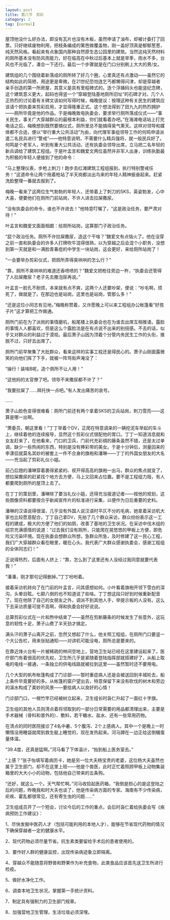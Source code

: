 ```yaml
---
layout: post
title: 第八节　剪彩
category: 2
tag: [normal]
---
```


屋顶他没什么好办法，即没有瓦片也没有木板，虽然申请了油布，却被计委打了回票。只好继续废物利用，把枝条编成的篱笆做覆盖物，刚一盖好顶真是郁郁葱葱，纯天然风格。看起来有点象国内那种自然原生态公园里的建筑。当然这纯天然材料的厕所基本没有防风雨能力，好在临高在中秋过后基本上就是旱季，雨水不多，台风也不光临了，凑合一下还行。最后一个步骤就是在门口分别刷上大大的男/女。

建筑组的几个围绕着新落成的厕所转了好几个圈，心里真还有点激动――虽然它的结构如此的简陋，用途更是卑微，在21世纪恐怕连乞丐都懒得问津，却是穿越者亲手创造的第一所房屋，其意义是具有里程碑式的。连个浮捅码头也能竖纪念碑，这个建筑意义更大，起码也得竖一个“穿越登陆基地厕所旧址”的石碑才对。几个人正热烈的讨论着有关碑文该如何写得时候，梅晚提议：按理这种有关民生的建筑应该请个把执委来剪彩启用，才显得隆重正式。这个想法得到了田九九的热烈拥护――厕所毕竟是他的作品。于是梅晚致电执委会，要求举行厕所落成仪式――“事关民生，事关广大穿越群众的最根本利益，你们就看着办吧。”在海滩电话站上打完电话之后，梅晚想到既然要搞仪式，厕所里总不能搞得臭气熏天。这样对领导和媒体都不合适，便以“举行重大公共活动”为由，向代理军事组领导工作的何鸣申请派遣二名民兵进行“警戒”――他特意说明，不需要什么精兵强将，就一般民兵好了。何鸣是个老军人，听到有重大公共活动，还有执委会领导出席，立马把二名年轻的新兵调给了建筑工程组。于是叶孟言和魏爱文两位虽然并非军人出身，训练执勤最为积极的年轻人便接到了他的命令：

“马上整理仪表，步枪上刺刀！跑步去红滩建筑工程组报到，执行特别警戒任务！”这道命令让两个拖着枪站了半天岗都淡出鸟来的年轻人精神振奋起来。赶紧洗脸整理一番就去报到了。

梅晚一看来了这两位生气勃勃的年轻人，还带着上了刺刀的SKS，英姿勃发，心中大喜，便要他们在厕所门前站岗，不许人进去拉屎撒尿。

“没有执委会的命令，谁也不许进去！”他特意叮嘱了，“这是政治任务，要严肃对待！”

叶孟言和魏爱文面面相觑：给厕所站岗，这算那门子政治任务。

“屁个政治任务。厕所不许拉屎撒尿，造这个干啥？”魏爱文有点恼火了。他在没穿之前一直和执委会的许多人打牌吹牛混得很熟，以为穿越之后会混个小职务，没想到第一天就是和一满脸青春痘的中学生一块站岗，这会更好，来给厕所站岗了！

“一会要举办剪彩仪式，把厕所弄得臭哄哄的怎么行？”

“靠，厕所不臭哄哄的难道还香喷喷的？”魏爱文把枪往旁边一杵，“执委会还管得了人拉屎撒尿？老子先去撒泡尿再说。”

叶孟言一脸孔不耐烦，本来就有点不爽，这两个人还要吵架，便说：“吵毛啊，烦死了，做就是了。在那边也是站岗，这里也是站岗，管那么多！”

“还是这位小同志有见地，”梅晚称赞着，又许愿晚上可以来工程组办公帐篷看“好孩子片”这才算把工作做通。

厕所门前在为了派岗的事情磨叽，船尾楼上执委会也在为谁去出席互相推诿。露脸的事情人人都喜欢，但是这么个露脸法是在有点说不出来的别扭感。不去的话，似乎又对群众的利益过于漠视。最后萧子山因为顶着个分管内务民生工作的头衔，推脱不过，只好去出席了。

厕所门前早聚集了大批群众，看来这样的实事工程还是得民心的。萧子山刚面露微笑的向他们挥了下手，就被一阵骂街声淹没了：

“操行！装啥B呢，造个厕所不让人用！”

“这他妈的太官僚了吧。领导不来撒尿都不许了？”

“我要拉屎了……拜托快一点吧。”有人发出痛苦的哀号。

……

萧子山脸色变得很难看：厕所门前还有两个拿着SKS的卫兵站岗，刺刀雪亮――这算是哪一出啊。

“萧委员，朝这里看！”丁丁举着个DV，正爬在特意调来的一辆挖泥车举起的车斗上，继续着他的连续报导，显然这个剪彩仪式很配他的胃口。丁丁一知道消息就和女友赶来了，在他看来，门口的卫兵，门前代充彩绸的藤条虽然不错，还是太过单调，缺少一些热闹的东西，特别是没有捧彩带的美女。于是十分钟后，测量回来的李潇侣就莫名其妙的被套上一件不合身的旗袍和潘琳――丁丁的外国女朋友的大名――充当起了剪彩礼仪小姐。

前凸后翘的潘琳穿着裹得紧紧的、衩开得高高的旗袍一出马，群众的焦点就变了，想拉屎撒尿的赶紧找个地方去方便，马上又回来占位置。要不是工程组力阻，有人都要爬到厕所的屋顶上去了。

在丁丁的策划里，潘琳除了要当礼仪小姐，还得充当报道记者――按他的规划，这些图像资料都要按合乎新闻宣传片的标准进行采集，以便作为日后重要的史料。

潘琳的汉语说得很溜，几乎没有外国人说汉语时平仄不分的毛病，她拿着采访机大家也比较愿意配合，丁丁自己拿DV，先拍了几个群众采访，群众纷纷表示这一工程的建成，极大的方便了他们的如厕，改善了基地的卫生状况。在采访中伐木组的绍宗充满感情的说道：“过去我们没有厕所，只能爬在晃悠悠的甲板上方便，即危险又污染环境。现在执委会想群众所想，急群众所急，及时修建了这一民心工程，我们广大穿越群众看在眼里，暖在心头。我代表广大群众感谢执委会，感谢工程组的全体同志们！”

正说得热烈，后面有人挤上：“靠，怎么到了这里还有人没经过我同意就要代表我！”

“潘潘，刚才那句记得删掉。”丁丁吩咐着。

接着采访机转向了在门前的叶孟言，问其感想如何。小叶看着旗袍开领下雪白的深沟，头晕目眩。七颠八倒的也不知道说了些啥。丁丁想这段只好到时候重新配音了。现在他除了自己的女朋友之外，调派不到其他人手，举提示板的人没有。这么下去采访质量可提不高啊，得和执委会好好说说。

总算剪彩仪式在一片和煦中结束了――虽然在剪断藤条的时候发生了些意外，这玩意的韧性十足，萧子山费了半天劲才搞定。

满头汗的萧子山离开之前，忽然又想起了什么，他关照工程组，在厕所门口要竖一个大公告栏，用来张贴通知――对讲机可能没电，厕所总是要来的。

在靠近烽火台有一片被稀疏的林间空地上，营地卫生站已经在这里建设起来了。医疗部门有着很高的优先权，卫生所几乎是紧随着登陆指挥部就搭建好了，从船上取电的电线一接通，一条独立的供电线路就被拉到这里――虽然暂时还不要用电。

几个大型的帆布帐篷构成了门诊部――暂时重症病人还是会被送回到丰城轮去，船上条件毕竟要好的多。从帐篷的窗户望出去，特意保留下来没有砍伐的树木和旁边的溪水构成了美妙的风景――要给病人以良好的心情！

门诊部门口，一根竹竿已经被树立起来，卫生组长时袅仁升起了一面红十字旗。

卫生组的其他人员则清点着将领取到的一部分日常需要的用品都清理出来，主要是手术器械（骨科和普外的）、敷料，若干糖水、盐水、还有一些常用药物。

在清点的同时医院接诊了4名中暑、5个腹泻、2个上感病人。其中一个是晚上一时懒惰没用睡袋就爬到救生艇上睡觉的，现在发热起来。河马蹲在一边正给这倒楣蛋量体温。

“39.4度，还真是猛啊。”河马看了下体温计，“抬到船上医务室去。”

“上感？”张子怡填写着病历卡，她是另一位大夫杨宝贵的老婆，这位杨大夫虽然也属于卫生部门，却不在这里上班――他是个兽医，此时正忙着照顾甲板上动物集装箱里的大大小小的动物，包括他自己带来的五条狗。

“还好，就这么一个。天气帮忙啊。”河马收拾起医药箱，“我倒是担心的是这登陆之后的问题，昨晚我和时大夫也谈了，他是传染病方面的专家。海南有不少传染病，疟疾、霍乱都很常见，还有寄生虫的问题……”

卫生组成员开了一个短会，讨论今后的工作的重点，会后时袅仁着给执委会写《疾病预防工作建议》：

1、尽快发掘中医药人才（包括可能利用的本地人才），能够在节省现代药物的情况下确保穿越者一定的健康水平。

2、现代药物必须尽量节省。抗生素类要留给手术后的患者使用的。

3、要作好人群的健康监控，出现传染病迹象立即隔离。

4、穿越众不能随意将野兽和野果作为补充食物，此类食品应该首先送卫生所进行检疫。

5、做好水净化工作。

6、调查本地卫生状况，掌握第一手统计资料。

7、制定具有强制力的卫生部门规章。

8、加强营地卫生管理，生活垃圾必须深埋。
